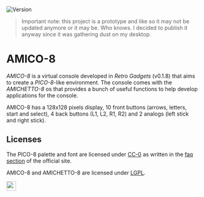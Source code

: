 ![Version](https://badgen.net/badge/Version/0.9.0/blue)

> Important note: this project is a prototype and like so it may not be updated anymore or it may be. Who knows. I decided to publish it anyway since it was gathering dust on my desktop.

# AMICO-8
*AMICO-8* is a virtual console developed in *Retro Gadgets* (v0.1.8) that aims to create a *PICO-8*-like environment. The console comes with the *AMICHETTO-8* os that provides a bunch of useful functions to help develop applications for the console.

AMICO-8 has a 128x128 pixels display, 10 front buttons (arrows, letters, start and select), 4 back buttons (L1, L2, R1, R2) and 2 analogs (left stick and right stick).

## Licenses
The PICO-8 palette and font are licensed under [CC-0](https://creativecommons.org/publicdomain/zero/1.0/) as written in the [faq section](https://www.lexaloffle.com/pico-8.php?page=faq) of the official site.

AMICO-8 and AMICHETTO-8 are licensed under [LGPL](https://www.gnu.org/licenses/lgpl-3.0.html#license-text).

<a href="https://steamcommunity.com/sharedfiles/filedetails/?id=3252634710"><img width="25px" src="https://upload.wikimedia.org/wikipedia/commons/thumb/8/83/Steam_icon_logo.svg/2048px-Steam_icon_logo.svg.png"></a>
